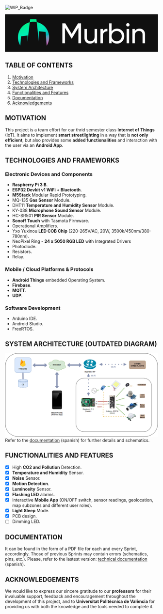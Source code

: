 

![WIP_Badge](https://img.shields.io/badge/version-0.1-blue.svg)

![Project_Logo](/img/murbin_logo.png)

## TABLE OF CONTENTS
1.  [Motivation](#motivation)
2.  [Technologies and Frameworks](#technologies-and-frameworks)
3.  [System Architecture](#system-architecture)
4.  [Functionalities and Features](#functionalities-and-features)
5.  [Documentation](#documentation)
6.  [Acknowledgements](#acknowledgements)

## MOTIVATION
This project is a team effort for our thrid semester class **Internet of Things** (IoT). It aims to implement **smart streetlighting** in a way that is **not only efficient**, but also provides some **added functionalities** and interaction with the user via an **Android App**.

## TECHNOLOGIES AND FRAMEWORKS
### Electronic Devices and Components
*   **Raspberry Pi 3 B**.
*   **ESP32 Devkit v1 WiFi + Bluetooth**.
*   **M5Stack** Modular Rapid Prototyping.
*   MQ-135 **Gas Sensor** Module.
*   DHT11 **Temperature and Humidity Sensor** Module.
*   KY-038 **Microphone Sound Sensor** Module.
*   HC-SR501 **PIR Sensor** Module. 
*   **Sonoff Touch** with Tasmota Firmware.
*   Operational Amplifiers.
*   Yxo Yuxinou **LED COB Chip** (220-265V/AC, 20W, 3500k/450nm/380-780nm).
*   NeoPixel Ring - **24 x 5050 RGB LED** with Integrated Drivers
*   Photodiode.
*   Resistors.
*   Relay.

### Mobile / Cloud Platforms & Protocols
*   **Android Things** embedded Operating System.
*   **Firebase**. 
*   **MQTT**.
*   **UDP**.

### Software Development 
*   Arduino IDE. 
*   Android Studio.
*   FreeRTOS.   

## SYSTEM ARCHITECTURE (OUTDATED DIAGRAM)
![System Architecture Diagram](img/system_architecture_diagram.png)
Refer to the [documentation](docs/Documento_Técnico_Diseño_v3.pdf) (spanish) for further details and schematics.

## FUNCTIONALITIES AND FEATURES 
*   [x] High **CO2 and Pollution** Detection.
*   [x] **Temperature and Humidity** Sensor.
*   [x] **Noise** Sensor.
*   [x] **Motion Detection**.
*   [x] **Luminosity** Sensor.
*   [x] **Flashing LED** alarms.
*   [x] Interactive **Mobile App** (ON/OFF switch, sensor readings, geolocation, map subzones and different user roles).
*   [x] **Light Sleep** Mode.
*   [x] PCB design.
*   [ ] Dimming LED.

## DOCUMENTATION
It can be found in the form of a PDF file for each and every Sprint, accordingly. Those of previous Sprints may contain errors (schematics, pins, etc.). Please, refer to the lastest version: [technical documentation](docs/Documento_Técnico_Diseño_v3.pdf) (spanish). 

## ACKNOWLEDGEMENTS
We would like to express our sincere gratitude to our **professors** for their invaluable support, feedback and encouragement throughout the development of this project, and to **Universitat Politècnica de València** for providing us with both the knowledge and the tools needed to complete it.
